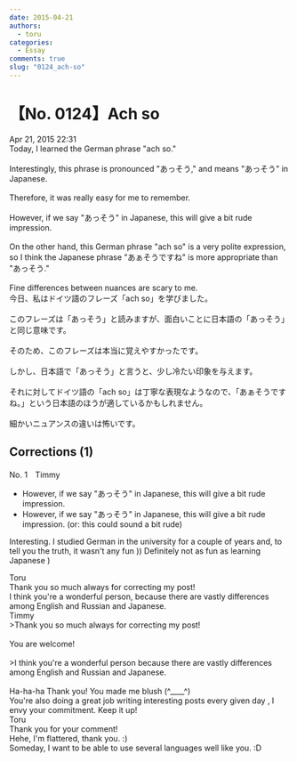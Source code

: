 ```yaml
---
date: 2015-04-21
authors:
  - toru
categories:
  - Essay
comments: true
slug: "0124_ach-so"
---
```


# 【No. 0124】Ach so
<div class="date">Apr 21, 2015 22:31</div>
<div id="post"><div id="body_show_ori">
Today, I learned the German phrase "ach so."<br/><br/>Interestingly, this phrase is pronounced "あっそう," and means "あっそう"  in Japanese.<br/><br/>Therefore, it was really easy for me to remember.<br/><br/>However, if we say "あっそう" in Japanese, this will give a bit rude impression.<br/><br/>On the other hand, this German phrase "ach so" is a very polite expression, so I think the Japanese phrase "あぁそうですね" is more appropriate than "あっそう."<br/><br/>Fine differences between nuances are scary to me.
</div></div>

<!-- more -->

<div id="post_ja"><div id="body_show_mo">
今日、私はドイツ語のフレーズ「ach so」を学びました。<br/><br/>このフレーズは「あっそう」と読みますが、面白いことに日本語の「あっそう」と同じ意味です。<br/><br/>そのため、このフレーズは本当に覚えやすかったです。<br/><br/>しかし、日本語で「あっそう」と言うと、少し冷たい印象を与えます。<br/><br/>それに対してドイツ語の「ach so」は丁寧な表現なようなので、「あぁそうですね。」という日本語のほうが適しているかもしれません。<br/><br/>細かいニュアンスの違いは怖いです。
</div></div>

## Corrections (1)
<div id="block"><div class="first_name"> No. 1　<span class="just_name">Timmy</span></div><div id="block2">
<ul class="correction_field">
<li class="incorrect">However, if we say "あっそう" in Japanese, this will give a bit rude impression.</li>
<li class="corrected correct">
However, if we say "あっそう" in Japanese, this will give a bit rude impression. (or: <span class="f_blue">this could sound a bit rude</span>)
</li>
</ul>
<p class="comment_small">
 Interesting. I studied German in the university for a couple of years and, to tell you the truth, it wasn't any fun )) Definitely not as fun as learning Japanese )
</p>

</div><div class="name"><span class="just_name">Toru</span><br>
Thank you so much always for correcting my post!<br/>I think you're a wonderful person, because there are vastly differences among English and Russian and Japanese.
</div>
<div class="name"><span class="just_name">Timmy</span><br>
&gt;Thank you so much always for correcting my post!<br/><br/>You are welcome!<br/><br/>&gt;I think you're a wonderful person because there are vastly differences among English and Russian and Japanese.<br/><br/>Ha-ha-ha Thank you! You made me blush (^____^)<br/>You're also doing a great job writing interesting posts every given day , I envy your commitment. Keep it up!<br/>
</div>
<div class="name"><span class="just_name">Toru</span><br>
Thank you for your comment!<br/>Hehe, I'm flattered, thank you. :)<br/>Someday, I want to be able to use several languages well like you. :D
</div>
</div>

